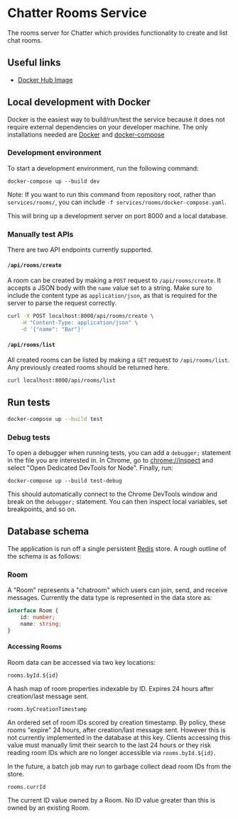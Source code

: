 # Chatter Rooms Service

The rooms server for Chatter which provides functionality to create and list chat rooms.

## Useful links

* [Docker Hub Image](https://hub.docker.com/r/dgp1130/chatter-rooms-service)

## Local development with Docker

Docker is the easiest way to build/run/test the service because it does not require external
dependencies on your developer machine. The only installations needed are
[Docker](https://docker.com) and [docker-compose](https://docs.docker.com/compose/)

### Development environment

To start a development environment, run the following command:

```shell
docker-compose up --build dev
```

Note: If you want to run this command from repository root, rather than `services/rooms/`, you
can include `-f services/rooms/docker-compose.yaml`.

This will bring up a development server on port 8000 and a local database.

### Manually test APIs

There are two API endpoints currently supported.

#### `/api/rooms/create`

A room can be created by making a `POST` request to `/api/rooms/create`. It accepts a JSON body with
the `name` value set to a string. Make sure to include the content type as `application/json`, as
that is required for the server to parse the request correctly.

```bash
curl -X POST localhost:8000/api/rooms/create \
    -H "Content-Type: application/json" \
    -d '{"name": "Bar"}'

```

#### `/api/rooms/list`

All created rooms can be listed by making a `GET` request to `/api/rooms/list`. Any previously
created rooms should be returned here.

```bash
curl localhost:8000/api/rooms/list
```

## Run tests

```bash
docker-compose up --build test
```

### Debug tests

To open a debugger when running tests, you can add a `debugger;` statement in the file you are
interested in. In Chrome, go to [chrome://inspect](chrome://inspect) and select "Open Dedicated
DevTools for Node". Finally, run:

```shell
docker-compose up --build test-debug
```

This should automatically connect to the Chrome DevTools window and break on the `debugger;`
statement. You can then inspect local variables, set breakpoints, and so on.

## Database schema

The application is run off a single persistent [Redis](https://redis.io) store. A rough outline of
the schema is as follows:

### Room

A "Room" represents a "chatroom" which users can join, send, and receive messages. Currently the
data type is represented in the data store as:

```typescript
interface Room {
    id: number;
    name: string;
}
```

#### Accessing Rooms

Room data can be accessed via two key locations:

```text
rooms.byId.${id}
```

A hash map of room properties indexable by ID. Expires 24 hours after creation/last message sent.

```text
rooms.byCreationTimestamp
```

An ordered set of room IDs scored by creation timestamp. By policy, these rooms "expire" 24 hours,
after creation/last message sent. However this is not currently implemented in the database at this
key. Clients accessing this value must manually limit their search to the last 24 hours or they risk
reading room IDs which are no longer accessible via `rooms.byId.${id}`.

In the future, a batch job may run to garbage collect dead room IDs from the store.

```text
rooms.currId
```

The current ID value owned by a Room. No ID value greater than this is owned by an existing Room.
